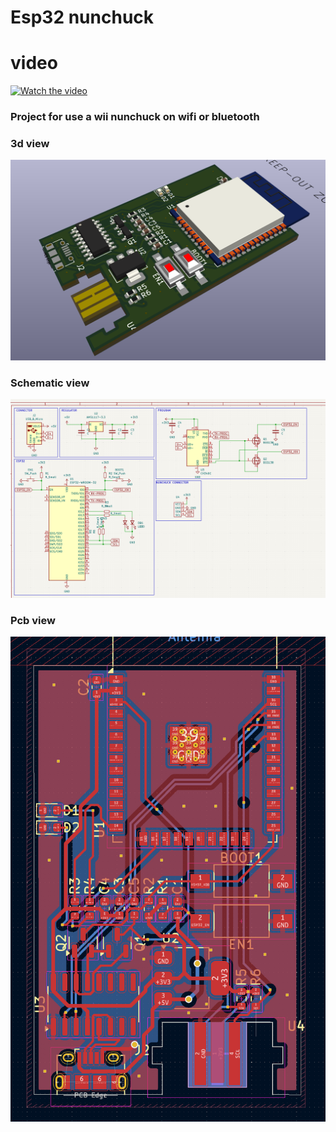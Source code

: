 # Esp32 nunchuck

# video

[![Watch the video](https://img.youtube.com/vi/Svnkp6KxDMc/maxresdefault.jpg)](https://youtu.be/Svnkp6KxDMc)

### Project for use a wii nunchuck on wifi or bluetooth

### 3d view
![wifi nunchuck 3d view](./3d.png)

### Schematic view
![wifi nunchuck schematic view](./schematic.png)

### Pcb view
![wifi nunchuck pcb view](./pcb.png)
